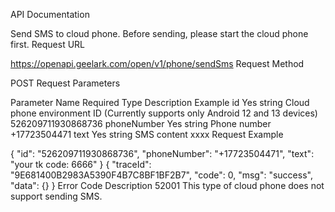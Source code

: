API Documentation

Send SMS to cloud phone. Before sending, please start the cloud phone first.
Request URL

https://openapi.geelark.com/open/v1/phone/sendSms
Request Method

POST
Request Parameters

Parameter Name	Required	Type	Description	Example
id	Yes	string	Cloud phone environment ID (Currently supports only Android 12 and 13 devices)	526209711930868736
phoneNumber	Yes	string	Phone number	+17723504471
text	Yes	string	SMS content	xxxx
Request Example

{
 "id": "526209711930868736",
 "phoneNumber": "+17723504471",
 "text": "your tk code: 6666"
}
{
 "traceId": "9E681400B2983A5390F4B7C8BF1BF2B7",
 "code": 0,
 "msg": "success",
 "data": {}
}
Error Code	Description
52001	This type of cloud phone does not support sending SMS.